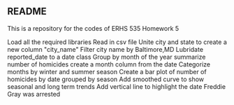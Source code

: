 ## README

This is a repository for the codes of ERHS 535 Homework 5

Load all the required libraries 
Read in csv file 
Unite city and state to create a new column "city_name"
Filter city name by Baltimore,MD
Lubridate reported_date to a date class
Group by month of the year
summarize number of homicides 
create a month column from the date 
Categorize months by winter and summer season 
Create a bar plot of number of homicides by date grouped by season 
Add smoothed curve to show seasonal and long term trends 
Add vertical line to highlight the date Freddie Gray was arrested